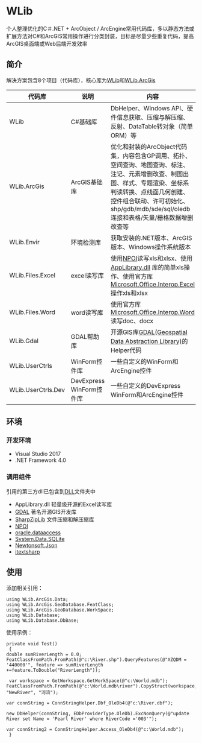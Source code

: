 # WLib
个人整理优化的C＃.NET + ArcObject / ArcEngine常用代码库，多以静态方法或扩展方法对C#和ArcGIS常用操作进行分类封装，目标是尽量少些重复代码，提高ArcGIS桌面端或Web后端开发效率

## 简介
解决方案包含8个项目（代码库），核心库为[WLib]()和[WLib.ArcGis]()

代码库|说明|内容
--|---|--
WLib|C#基础库|DbHelper、Windows API、硬件信息获取、压缩与解压缩、反射、DataTable转对象（简单ORM）等
WLib.ArcGis|ArcGIS基础库|优化和封装的ArcObject代码集，内容包含GP调用、拓扑、空间查询、地图查询、标注、注记、元素增删改查、制图出图、样式、专题渲染、坐标系判读转换、点线面几何创建、控件组合联动、许可初始化、shp/gdb/mdb/sde/sql/oledb连接和表格/矢量/栅格数据增删改查等
WLib.Envir|环境检测库|获取安装的.NET版本、ArcGIS版本、Windows操作系统版本
WLib.Files.Excel|excel读写库|使用[NPOI](https://github.com/tonyqus/npoi/)读写xls和xlsx、使用[AppLibrary.dll](http://www.pudn.com/Download/item/id/2192742.html) 库的简单xls操作、使用官方库[Microsoft.Office.Interop.Excel]()操作xls和xlsx
 WLib.Files.Word|word读写库|使用官方库[Microsoft.Office.Interop.Word]()读写doc、docx
 WLib.Gdal|GDAL帮助库|开源GIS库[GDAL(Geospatial Data Abstraction Library)](https://www.gdal.org/)的Helper代码
 WLib.UserCtrls|WinForm控件库|一些自定义的WinForm和ArcEngine控件
 WLib.UserCtrls.Dev|DevExpress WinForm控件库|一些自定义的DevExpress WinForm和ArcEngine控件
 
 ## 环境
 ### 开发环境
* Visual Studio 2017
* .NET Framework 4.0


 ### 调用组件
 引用的第三方dll已包含到[DLL](DLL)文件夹中
 * AppLibrary.dll 轻量级开源的Excel读写库
 * [GDAL](https://www.gdal.org/)  著名开源GIS开发库
 * [SharpZipLib](https://www.nuget.org/packages/SharpZipLib/) 文件压缩和解压缩库
 * [NPOI]()
 * [oracle.dataaccess]()
 * [System.Data.SQLite]()
 * [Newtonsoft.Json]()
 * [itextsharp]()
 
 
  ## 使用
 添加相关引用：
  ```cSharp
using WLib.ArcGis.Data;
using WLib.ArcGis.GeoDatabase.FeatClass;
using WLib.ArcGis.GeoDatabase.WorkSpace;
using WLib.Database;
using WLib.Database.DbBase;
```
使用示例：
```cSharp
private void Test()
 {
double sumRiverLength = 0.0;
FeatClassFromPath.FromPath(@"c:\River.shp").QueryFeatures(@"XZQDM = '440000'", feature => sumRiverLength +=feature.ToDouble("RiverLength"));

 var workspace = GetWorkspace.GetWorkSpace(@"c:\World.mdb"); 
FeatClassFromPath.FromPath(@"c:\World.mdb\river").CopyStruct(workspace, 
"NewRiver", "河流");

var connString = ConnStringHelper.Dbf_OleDb4(@"c:\River.dbf");

new DbHelper(connString, EDbProviderType.OleDb).ExcNonQuery(@"update 
River set Name = 'Pearl River' where RiverCode ='003'");

var connString2 = ConnStringHelper.Access_OleDb4(@"c:\World.mdb");
 }
```
